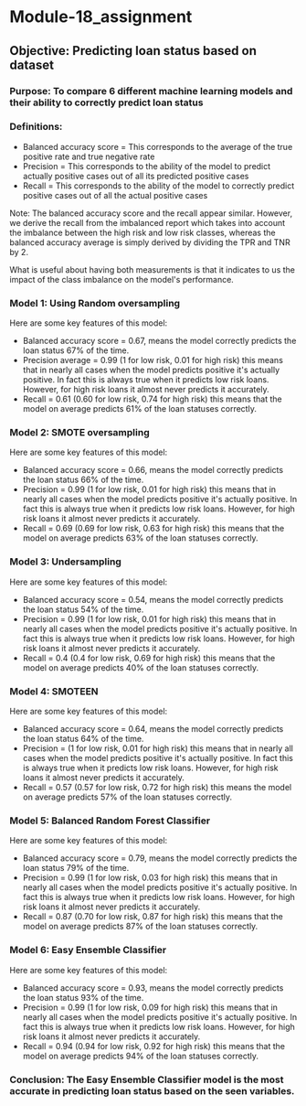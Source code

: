 # Module-18_assignment
## Objective: Predicting loan status based on dataset
### Purpose: To compare 6 different machine learning models and their ability to correctly predict loan status
### Definitions:
 - Balanced accuracy score = This corresponds to the average of the true positive rate and true negative rate
 - Precision = This corresponds to the ability of the model to predict actually positive cases out of all its predicted positive cases
 - Recall = This corresponds to the ability of the model to correctly predict positive cases out of all the actual positive cases

Note: The balanced accuracy score and the recall appear similar. However, we derive the recall from the imbalanced report which takes into account the imbalance between the high risk and low risk classes, whereas the balanced accuracy average is simply derived by dividing the TPR and TNR by 2.

What is useful about having both measurements is that it indicates to us the impact of the class imbalance on the model's performance.

### Model 1: Using Random oversampling
Here are some key features of this model:
 - Balanced accuracy score = 0.67, means the model correctly predicts the loan status 67% of the time.
 - Precision average = 0.99 (1 for low risk, 0.01 for high risk) this means that in nearly all cases when the model predicts positive it's actually positive. In fact this is always true when it predicts low risk loans. However, for high risk loans it almost never predicts it accurately.
 - Recall = 0.61 (0.60 for low risk, 0.74 for high risk) this means that the model on average predicts 61% of the loan statuses correctly.
 
 
 ### Model 2: SMOTE oversampling
Here are some key features of this model:
 - Balanced accuracy score = 0.66, means the model correctly predicts the loan status 66% of the time.
 - Precision = 0.99 (1 for low risk, 0.01 for high risk) this means that in nearly all cases when the model predicts positive it's actually positive. In fact this is always true when it predicts low risk loans. However, for high risk loans it almost never predicts it accurately.
 - Recall = 0.69 (0.69 for low risk, 0.63 for high risk) this means that the model on average predicts 63% of the loan statuses correctly.
 
 
 ### Model 3: Undersampling
Here are some key features of this model:
 - Balanced accuracy score = 0.54, means the model correctly predicts the loan status 54% of the time.
 - Precision = 0.99 (1 for low risk, 0.01 for high risk) this means that in nearly all cases when the model predicts positive it's actually positive. In fact this is always true when it predicts low risk loans. However, for high risk loans it almost never predicts it accurately.
 - Recall = 0.4 (0.4 for low risk, 0.69 for high risk) this means that the model on average predicts 40% of the loan statuses correctly.
 
 
 ### Model 4: SMOTEEN
Here are some key features of this model:
 - Balanced accuracy score = 0.64, means the model correctly predicts the loan status 64% of the time.
 - Precision = (1 for low risk, 0.01 for high risk) this means that in nearly all cases when the model predicts positive it's actually positive. In fact this is always true when it predicts low risk loans. However, for high risk loans it almost never predicts it accurately.
 - Recall = 0.57 (0.57 for low risk, 0.72 for high risk) this means the model on average predicts 57% of the loan statuses correctly.
 
 
 ### Model 5: Balanced Random Forest Classifier
Here are some key features of this model:
 - Balanced accuracy score = 0.79, means the model correctly predicts the loan status 79% of the time.
 - Precision = 0.99 (1 for low risk, 0.03 for high risk) this means that in nearly all cases when the model predicts positive it's actually positive. In fact this is always true when it predicts low risk loans. However, for high risk loans it almost never predicts it accurately.
 - Recall = 0.87 (0.70 for low risk, 0.87 for high risk) this means that the model on average predicts 87% of the loan statuses correctly.
 
 
 ### Model 6: Easy Ensemble Classifier
Here are some key features of this model:
 - Balanced accuracy score = 0.93, means the model correctly predicts the loan status 93% of the time.
 - Precision = 0.99 (1 for low risk, 0.09 for high risk) this means that in nearly all cases when the model predicts positive it's actually positive. In fact this is always true when it predicts low risk loans. However, for high risk loans it almost never predicts it accurately.
 - Recall = 0.94 (0.94 for low risk, 0.92 for high risk) this means that the model on average predicts 94% of the loan statuses correctly.
 
 
 ### Conclusion: The Easy Ensemble Classifier model is the most accurate in predicting loan status based on the seen variables.
 
